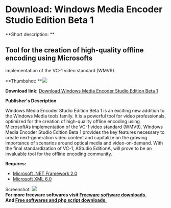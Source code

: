 # Download: Windows Media Encoder Studio Edition Beta 1

**Short description: **

## Tool for the creation of high-quality offline encoding using Microsofts
implementation of the VC-1 video standard (WMV9).

  
**Thumbshot: **![](http://www.freewarefiles.com/screenshot/wmese_md.gif)   
  
**Download link:** [Download Windows Media Encoder Studio Edition Beta 1](http://freesoftwares.boysofts.com/Windows-Media-Encoder-Studio-Edition-Beta_program_21605.html)  
  

**Publisher's Description**  
  

Windows Media Encoder Studio Edition Beta 1 is an exciting new addition to the
Windows Media tools family. It is a powerful tool for video professionals,
optimized for the creation of high-quality offline encoding using MicrosoftAs
implementation of the VC-1 video standard (WMV9). Windows Media Encoder Studio
Edition Beta 1 provides the key features necessary to create next-generation
video content and capitalize on the growing importance of scenarios around
optical media and video-on-demand. With the final standardization of VC-1,
AStudio EditionA, will prove to be an invaluable tool for the offline encoding
community.

**Requires:**

  * [Microsoft .NET Framework 2.0](http://www.freewarefiles.com/program_10_108_16026.html)
  * [Microsoft XML 6.0](http://msdn.microsoft.com/xml/)

  
  
Screenshot: ![](http://www.freewarefiles.com/screenshot/wmese.gif)  
**For more freeware softwares visit [Freeware software downloads.](http://freesoftwares.boysofts.com/)**   
**And [Free softwares and php script downloads.](http://www.boysofts.com/)**

